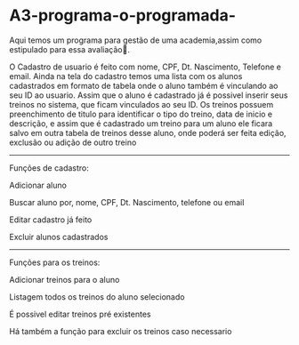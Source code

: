 # A3-programa-o-programada-
Aqui temos um programa para gestão de uma academia,assim como estipulado para essa avaliação🤯.

O Cadastro de usuario é feito com nome, CPF, Dt. Nascimento, Telefone e email. Ainda na tela do cadastro temos uma lista com os alunos  cadastrados em formato de tabela onde o aluno também é vinculando ao seu ID ao usuario. Assim que o aluno é cadastrado já é possivel inserir seus treinos no sistema, que ficam vinculados ao seu ID. Os treinos possuem preenchimento de titulo para identificar o tipo do treino, data de inicio e descrição, e assim que é cadastrado um treino para um aluno ele ficara salvo em outra tabela de treinos desse aluno, onde poderá ser feita edição, exclusão ou adição de outro treino

--------
Funções de cadastro:

Adicionar aluno

Buscar aluno por, nome, CPF, Dt. Nascimento, telefone ou email

Editar cadastro já feito

Excluir alunos cadastrados

--------

Funções para os treinos:

Adicionar treinos para o aluno

Listagem todos os treinos do aluno selecionado

É possivel editar treinos pré existentes

Há também a função para excluir os treinos caso necessario




